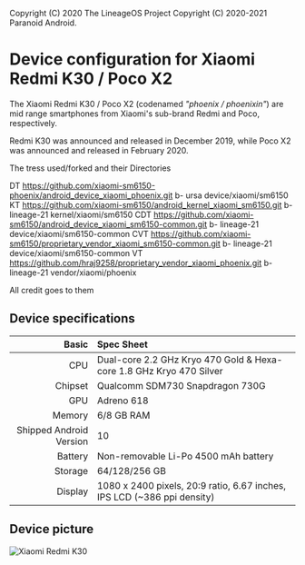 Copyright (C) 2020 The LineageOS Project
Copyright (C) 2020-2021 Paranoid Android.

Device configuration for Xiaomi Redmi K30 / Poco X2
=========================================

The Xiaomi Redmi K30 / Poco X2 (codenamed _"phoenix / phoenixin"_) are mid range smartphones from Xiaomi's sub-brand Redmi and Poco, respectively.

Redmi K30 was announced and released in December 2019, while Poco X2 was announced and released in February 2020.

The tress used/forked and their Directories 

DT https://github.com/xiaomi-sm6150-phoenix/android_device_xiaomi_phoenix.git b- ursa device/xiaomi/sm6150
KT https://github.com/xiaomi-sm6150/android_kernel_xiaomi_sm6150.git b- lineage-21 kernel/xiaomi/sm6150
CDT https://github.com/xiaomi-sm6150/android_device_xiaomi_sm6150-common.git b- lineage-21 device/xiaomi/sm6150-common
CVT https://github.com/xiaomi-sm6150/proprietary_vendor_xiaomi_sm6150-common.git b- lineage-21 device/xiaomi/sm6150-common
VT https://github.com/hraj9258/proprietary_vendor_xiaomi_phoenix.git b- lineage-21 vendor/xiaomi/phoenix

All credit goes to them 

## Device specifications

Basic   | Spec Sheet
-------:|:-------------------------
CPU     | Dual-core 2.2 GHz Kryo 470 Gold & Hexa-core 1.8 GHz Kryo 470 Silver
Chipset | Qualcomm SDM730 Snapdragon 730G
GPU     | Adreno 618
Memory  | 6/8 GB RAM
Shipped Android Version | 10
Battery | Non-removable Li-Po 4500 mAh battery
Storage | 64/128/256 GB
Display | 1080 x 2400 pixels, 20:9 ratio, 6.67 inches, IPS LCD (~386 ppi density)

## Device picture

![Xiaomi Redmi K30](https://xiaomi-mi.com/uploads/CatalogueImage/redmi-k30%20(10)_17912_1577645087.jpg "Xiaomi Redmi K30 in blue")


